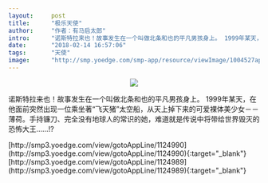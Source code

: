 ```yaml
---
layout:     post
title:      "极乐天使"
author:     "作者：有马启太郎"
intro:      "诺斯特拉来也！故事发生在一个叫做北条和也的平凡男孩身上。 1999年某天，在他面前突然出现一位乘坐著“飞天猪”太空船，从天上掉下来的可爱裸体美少女－－薄荷。手持镰刀、完全没有地球人的常识的她，难道就是传说中将带给世界毁灭的恐怖大王……!?"
date:       "2018-02-14 16:57:06"
tags:       "天使"
image:      "http://smp.yoedge.com/smp-app/resource/viewImage/1004527appline.png"
---
```

<div style="text-align: center">
<p><img src="http://smp.yoedge.com/smp-app/resource/viewImage/1004527appline.png"/></p>
</div>
<p class="post-meta">
<span>诺斯特拉来也！故事发生在一个叫做北条和也的平凡男孩身上。 1999年某天，在他面前突然出现一位乘坐著“飞天猪”太空船，从天上掉下来的可爱裸体美少女－－薄荷。手持镰刀、完全没有地球人的常识的她，难道就是传说中将带给世界毁灭的恐怖大王……!?</span>
</p>
[http://smp3.yoedge.com/view/gotoAppLine/1124990](http://smp3.yoedge.com/view/gotoAppLine/1124990){:target="_blank"}
[http://smp3.yoedge.com/view/gotoAppLine/1124989](http://smp3.yoedge.com/view/gotoAppLine/1124989){:target="_blank"}


